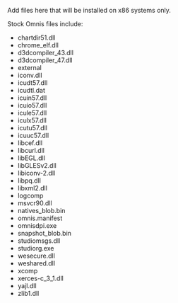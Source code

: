 Add files here that will be installed on x86 systems only.

Stock Omnis files include:

* chartdir51.dll
* chrome_elf.dll
* d3dcompiler_43.dll
* d3dcompiler_47.dll
* external
* iconv.dll
* icudt57.dll
* icudtl.dat
* icuin57.dll
* icuio57.dll
* icule57.dll
* iculx57.dll
* icutu57.dll
* icuuc57.dll
* libcef.dll
* libcurl.dll
* libEGL.dll
* libGLESv2.dll
* libiconv-2.dll
* libpq.dll
* libxml2.dll
* logcomp
* msvcr90.dll
* natives_blob.bin
* omnis.manifest
* omnisdpi.exe
* snapshot_blob.bin
* studiomsgs.dll
* studiorg.exe
* wesecure.dll
* weshared.dll
* xcomp
* xerces-c_3_1.dll
* yajl.dll
* zlib1.dll